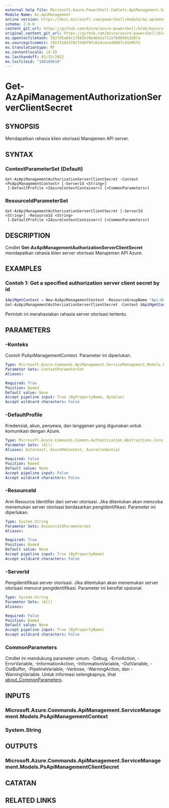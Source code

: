 ```yaml
---
external help file: Microsoft.Azure.PowerShell.Cmdlets.ApiManagement.ServiceManagement.dll-Help.xml
Module Name: Az.ApiManagement
online version: https://docs.microsoft.com/powershell/module/az.apimanagement/get-azapimanagementauthorizationserverclientsecret
schema: 2.0.0
content_git_url: https://github.com/Azure/azure-powershell/blob/main/src/ApiManagement/ApiManagement/help/Get-AzApiManagementAuthorizationServerClientSecret.md
original_content_git_url: https://github.com/Azure/azure-powershell/blob/main/src/ApiManagement/ApiManagement/help/Get-AzApiManagementAuthorizationServerClientSecret.md
ms.openlocfilehash: 502fd5a09c17085b39b4641a711afb909412b87a
ms.sourcegitcommit: 1927316437817d48f97c62dceced0067c41b95f2
ms.translationtype: MT
ms.contentlocale: id-ID
ms.lasthandoff: 03/15/2022
ms.locfileid: "140189610"
---
```

# Get-AzApiManagementAuthorizationServerClientSecret

## SYNOPSIS
Mendapatkan rahasia klien otorisasi Manajemen API server.

## SYNTAX

### ContextParameterSet (Default)
```
Get-AzApiManagementAuthorizationServerClientSecret -Context <PsApiManagementContext> [-ServerId <String>]
 [-DefaultProfile <IAzureContextContainer>] [<CommonParameters>]
```

### ResourceIdParameterSet
```
Get-AzApiManagementAuthorizationServerClientSecret [-ServerId <String>] -ResourceId <String>
 [-DefaultProfile <IAzureContextContainer>] [<CommonParameters>]
```

## DESCRIPTION
Cmdlet **Get-AzApiManagementAuthorizationServerClientSecret** mendapatkan rahasia klien server otorisasi Manajemen API Azure.

## EXAMPLES

### Contoh 1: Get a specified authorization server client secret by id
```powershell
$ApiMgmtContext = New-AzApiManagementContext -ResourceGroupName "Api-Default-WestUS" -ServiceName "contoso"
Get-AzApiManagementAuthorizationServerClientSecret -Context $ApiMgmtContext -ServerId "0123456789"
```

Perintah ini merahasiakan rahasia server otorisasi tertentu.

## PARAMETERS

### -Konteks
Contoh PsApiManagementContext.
Parameter ini diperlukan.

```yaml
Type: Microsoft.Azure.Commands.ApiManagement.ServiceManagement.Models.PsApiManagementContext
Parameter Sets: ContextParameterSet
Aliases:

Required: True
Position: Named
Default value: None
Accept pipeline input: True (ByPropertyName, ByValue)
Accept wildcard characters: False
```

### -DefaultProfile
Kredensial, akun, penyewa, dan langganan yang digunakan untuk komunikasi dengan Azure.

```yaml
Type: Microsoft.Azure.Commands.Common.Authentication.Abstractions.Core.IAzureContextContainer
Parameter Sets: (All)
Aliases: AzContext, AzureRmContext, AzureCredential

Required: False
Position: Named
Default value: None
Accept pipeline input: False
Accept wildcard characters: False
```

### -ResourceId
Arm Resource Identifier dari server otorisasi.
Jika ditentukan akan mencoba menemukan server otorisasi berdasarkan pengidentifikasi.
Parameter ini diperlukan.

```yaml
Type: System.String
Parameter Sets: ResourceIdParameterSet
Aliases:

Required: True
Position: Named
Default value: None
Accept pipeline input: True (ByPropertyName)
Accept wildcard characters: False
```

### -ServerId
Pengidentifikasi server otorisasi.
Jika ditentukan akan menemukan server otorisasi menurut pengidentifikasi.
Parameter ini bersifat opsional.

```yaml
Type: System.String
Parameter Sets: (All)
Aliases:

Required: False
Position: Named
Default value: None
Accept pipeline input: True (ByPropertyName)
Accept wildcard characters: False
```

### CommonParameters
Cmdlet ini mendukung parameter umum: -Debug, -ErrorAction, -ErrorVariable, -InformationAction, -InformationVariable, -OutVariable, -OutBuffer, -PipelineVariable, -Verbose, -WarningAction, dan -WarningVariable. Untuk informasi selengkapnya, lihat [about_CommonParameters](http://go.microsoft.com/fwlink/?LinkID=113216).

## INPUTS

### Microsoft.Azure.Commands.ApiManagement.ServiceManagement.Models.PsApiManagementContext

### System.String

## OUTPUTS

### Microsoft.Azure.Commands.ApiManagement.ServiceManagement.Models.PsApiManagementClientSecret

## CATATAN

## RELATED LINKS
